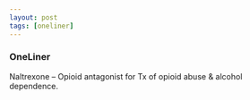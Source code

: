 ```yaml
---
layout: post
tags: [oneliner]
---
```



### OneLiner

Naltrexone – Opioid antagonist for Tx of opioid abuse & alcohol dependence.
